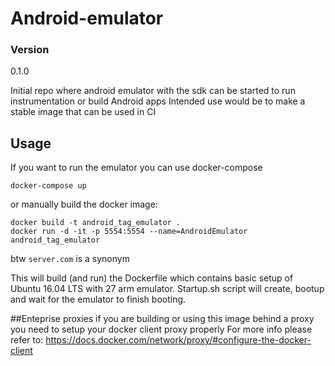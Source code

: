 # Android-emulator

### Version
0.1.0

Initial repo where android emulator with the sdk can be started to run instrumentation or build Android apps
Intended use would be to make a stable image that can be used in CI

## Usage
If you want to run the emulator you can use docker-compose 
```
docker-compose up
```
or manually build the docker image:
```
docker build -t android_tag_emulator .
docker run -d -it -p 5554:5554 --name=AndroidEmulator android_tag_emulator
```
btw ```server.com``` is a synonym

This will build (and run) the Dockerfile which contains basic setup of Ubuntu 16.04 LTS with 27 arm emulator.
Startup.sh script will create, bootup and wait for the emulator to finish booting.

##Enteprise proxies
if you are building or using this image behind a proxy you need to setup your docker client proxy properly
For more info please refer to: https://docs.docker.com/network/proxy/#configure-the-docker-client